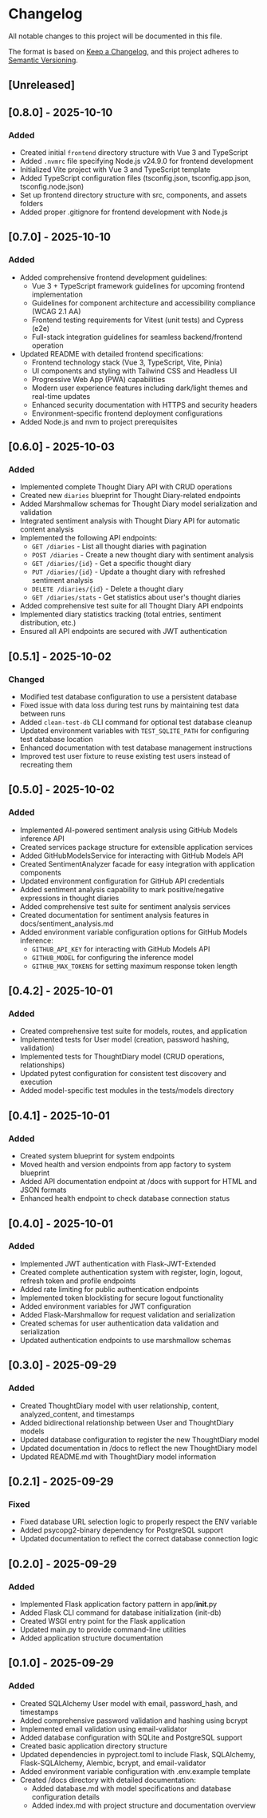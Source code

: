 # Changelog

All notable changes to this project will be documented in this file.

The format is based on [Keep a Changelog](https://keepachangelog.com/en/1.0.0/),
and this project adheres to [Semantic Versioning](https://semver.org/spec/v2.0.0.html).

## [Unreleased]

## [0.8.0] - 2025-10-10

### Added
- Created initial `frontend` directory structure with Vue 3 and TypeScript
- Added `.nvmrc` file specifying Node.js v24.9.0 for frontend development
- Initialized Vite project with Vue 3 and TypeScript template
- Added TypeScript configuration files (tsconfig.json, tsconfig.app.json, tsconfig.node.json)
- Set up frontend directory structure with src, components, and assets folders
- Added proper .gitignore for frontend development with Node.js

## [0.7.0] - 2025-10-10

### Added
- Added comprehensive frontend development guidelines:
  - Vue 3 + TypeScript framework guidelines for upcoming frontend implementation
  - Guidelines for component architecture and accessibility compliance (WCAG 2.1 AA)
  - Frontend testing requirements for Vitest (unit tests) and Cypress (e2e)
  - Full-stack integration guidelines for seamless backend/frontend operation
- Updated README with detailed frontend specifications:
  - Frontend technology stack (Vue 3, TypeScript, Vite, Pinia)
  - UI components and styling with Tailwind CSS and Headless UI
  - Progressive Web App (PWA) capabilities
  - Modern user experience features including dark/light themes and real-time updates
  - Enhanced security documentation with HTTPS and security headers
  - Environment-specific frontend deployment configurations
- Added Node.js and nvm to project prerequisites


## [0.6.0] - 2025-10-03

### Added
- Implemented complete Thought Diary API with CRUD operations
- Created new `diaries` blueprint for Thought Diary-related endpoints
- Added Marshmallow schemas for Thought Diary model serialization and validation
- Integrated sentiment analysis with Thought Diary API for automatic content analysis
- Implemented the following API endpoints:
  - `GET /diaries` - List all thought diaries with pagination
  - `POST /diaries` - Create a new thought diary with sentiment analysis
  - `GET /diaries/{id}` - Get a specific thought diary
  - `PUT /diaries/{id}` - Update a thought diary with refreshed sentiment analysis
  - `DELETE /diaries/{id}` - Delete a thought diary
  - `GET /diaries/stats` - Get statistics about user's thought diaries
- Added comprehensive test suite for all Thought Diary API endpoints
- Implemented diary statistics tracking (total entries, sentiment distribution, etc.)
- Ensured all API endpoints are secured with JWT authentication

## [0.5.1] - 2025-10-02

### Changed
- Modified test database configuration to use a persistent database
- Fixed issue with data loss during test runs by maintaining test data between runs
- Added `clean-test-db` CLI command for optional test database cleanup
- Updated environment variables with `TEST_SQLITE_PATH` for configuring test database location
- Enhanced documentation with test database management instructions
- Improved test user fixture to reuse existing test users instead of recreating them

## [0.5.0] - 2025-10-02

### Added
- Implemented AI-powered sentiment analysis using GitHub Models inference API
- Created services package structure for extensible application services
- Added GitHubModelsService for interacting with GitHub Models API
- Created SentimentAnalyzer facade for easy integration with application components
- Updated environment configuration for GitHub API credentials
- Added sentiment analysis capability to mark positive/negative expressions in thought diaries
- Added comprehensive test suite for sentiment analysis services
- Created documentation for sentiment analysis features in docs/sentiment_analysis.md
- Added environment variable configuration options for GitHub Models inference:
  - `GITHUB_API_KEY` for interacting with GitHub Models API
  - `GITHUB_MODEL` for configuring the inference model
  - `GITHUB_MAX_TOKENS` for setting maximum response token length

## [0.4.2] - 2025-10-01

### Added
- Created comprehensive test suite for models, routes, and application
- Implemented tests for User model (creation, password hashing, validation)
- Implemented tests for ThoughtDiary model (CRUD operations, relationships)
- Updated pytest configuration for consistent test discovery and execution
- Added model-specific test modules in the tests/models directory

## [0.4.1] - 2025-10-01

### Added
- Created system blueprint for system endpoints
- Moved health and version endpoints from app factory to system blueprint
- Added API documentation endpoint at /docs with support for HTML and JSON formats
- Enhanced health endpoint to check database connection status

## [0.4.0] - 2025-10-01

### Added
- Implemented JWT authentication with Flask-JWT-Extended
- Created complete authentication system with register, login, logout, refresh token and profile endpoints
- Added rate limiting for public authentication endpoints
- Implemented token blocklisting for secure logout functionality
- Added environment variables for JWT configuration
- Added Flask-Marshmallow for request validation and serialization
- Created schemas for user authentication data validation and serialization
- Updated authentication endpoints to use marshmallow schemas

## [0.3.0] - 2025-09-29

### Added
- Created ThoughtDiary model with user relationship, content, analyzed_content, and timestamps
- Added bidirectional relationship between User and ThoughtDiary models
- Updated database configuration to register the new ThoughtDiary model
- Updated documentation in /docs to reflect the new ThoughtDiary model
- Updated README.md with ThoughtDiary model information

## [0.2.1] - 2025-09-29

### Fixed
- Fixed database URL selection logic to properly respect the ENV variable
- Added psycopg2-binary dependency for PostgreSQL support
- Updated documentation to reflect the correct database connection logic

## [0.2.0] - 2025-09-29

### Added
- Implemented Flask application factory pattern in app/__init__.py
- Added Flask CLI command for database initialization (init-db)
- Created WSGI entry point for the Flask application
- Updated main.py to provide command-line utilities
- Added application structure documentation

## [0.1.0] - 2025-09-29

### Added
- Created SQLAlchemy User model with email, password_hash, and timestamps
- Added comprehensive password validation and hashing using bcrypt
- Implemented email validation using email-validator
- Added database configuration with SQLite and PostgreSQL support
- Created basic application directory structure
- Updated dependencies in pyproject.toml to include Flask, SQLAlchemy, Flask-SQLAlchemy, Alembic, bcrypt, and email-validator
- Added environment variable configuration with .env.example template
- Created /docs directory with detailed documentation:
  - Added database.md with model specifications and database configuration details
  - Added index.md with project structure and documentation overview